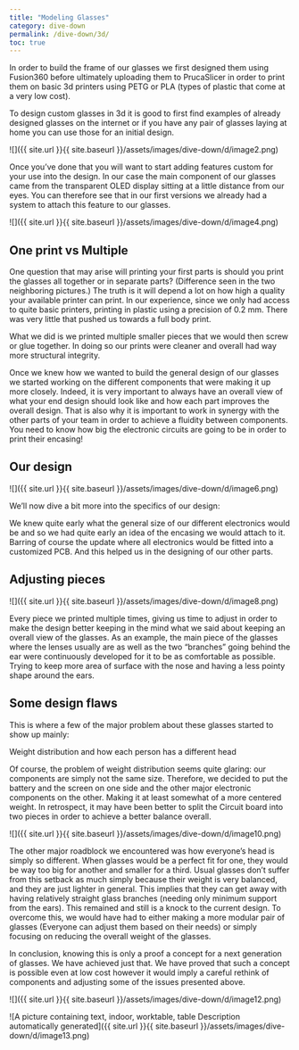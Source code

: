 ```yaml
---
title: "Modeling Glasses"
category: dive-down
permalink: /dive-down/3d/
toc: true
---
```

In order to build the frame of our glasses we first designed them using
Fusion360 before ultimately uploading them to PrucaSlicer in order to
print them on basic 3d printers using PETG or PLA (types of plastic that
come at a very low cost).

To design custom glasses in 3d it is good to first find examples of
already designed glasses on the internet or if you have any pair of
glasses laying at home you can use those for an initial design.

![]({{ site.url }}{{ site.baseurl }}/assets/images/dive-down/d/image2.png)

Once you’ve done that you will want to start adding features custom for
your use into the design. In our case the main component of our glasses
came from the transparent OLED display sitting at a little distance from
our eyes. You can therefore see that in our first versions we already
had a system to attach this feature to our glasses.

![]({{ site.url }}{{ site.baseurl }}/assets/images/dive-down/d/image4.png)

## One print vs Multiple

One question that may arise will printing your first parts is should you
print the glasses all together or in separate parts? (Difference seen in
the two neighboring pictures.) The truth is it will depend a lot on how
high a quality your available printer can print. In our experience,
since we only had access to quite basic printers, printing in plastic
using a precision of 0.2 mm. There was very little that pushed us
towards a full body print.

What we did is we printed multiple smaller pieces that we would then
screw or glue together. In doing so our prints were cleaner and overall
had way more structural integrity.

Once we knew how we wanted to build the general design of our glasses we
started working on the different components that were making it up more
closely. Indeed, it is very important to always have an overall view of
what your end design should look like and how each part improves the
overall design. That is also why it is important to work in synergy with
the other parts of your team in order to achieve a fluidity between
components. You need to know how big the electronic circuits are going
to be in order to print their encasing\!


## Our design

![]({{ site.url }}{{ site.baseurl }}/assets/images/dive-down/d/image6.png)

We’ll now dive a bit more into the specifics of our design:

We knew quite early what the general size of our different electronics
would be and so we had quite early an idea of the encasing we would
attach to it. Barring of course the update where all electronics would
be fitted into a customized PCB. And this helped us in the designing of
our other parts.

## Adjusting pieces

![]({{ site.url }}{{ site.baseurl }}/assets/images/dive-down/d/image8.png)

Every piece we printed multiple times, giving us time to adjust in order
to make the design better keeping in the mind what we said about keeping
an overall view of the glasses. As an example, the main piece of the
glasses where the lenses usually are as well as the two “branches” going
behind the ear were continuously developed for it to be as comfortable
as possible. Trying to keep more area of surface with the nose and
having a less pointy shape around the ears.

## Some design flaws

This is where a few of the major problem about these glasses started to
show up mainly:

Weight distribution and how each person has a different head

Of course, the problem of weight distribution seems quite glaring: our
components are simply not the same size. Therefore, we decided to put
the battery and the screen on one side and the other major electronic
components on the other. Making it at least somewhat of a more centered
weight. In retrospect, it may have been better to split the Circuit
board into two pieces in order to achieve a better balance overall.

![]({{ site.url }}{{ site.baseurl }}/assets/images/dive-down/d/image10.png)

The other major roadblock we encountered was how everyone’s head is
simply so different. When glasses would be a perfect fit for one, they
would be way too big for another and smaller for a third. Usual glasses
don’t suffer from this setback as much simply because their weight is
very balanced, and they are just lighter in general. This implies that
they can get away with having relatively straight glass branches
(needing only minimum support from the ears). This remained and still is
a knock to the current design. To overcome this, we would have had to
either making a more modular pair of glasses (Everyone can adjust them
based on their needs) or simply focusing on reducing the overall weight
of the glasses.

In conclusion, knowing this is only a proof a concept for a next
generation of glasses. We have achieved just that. We have proved that
such a concept is possible even at low cost however it would imply a
careful rethink of components and adjusting some of the issues presented
above.

![]({{ site.url }}{{ site.baseurl }}/assets/images/dive-down/d/image12.png)

![A picture containing text, indoor, worktable, table Description
automatically generated]({{ site.url }}{{ site.baseurl }}/assets/images/dive-down/d/image13.png)